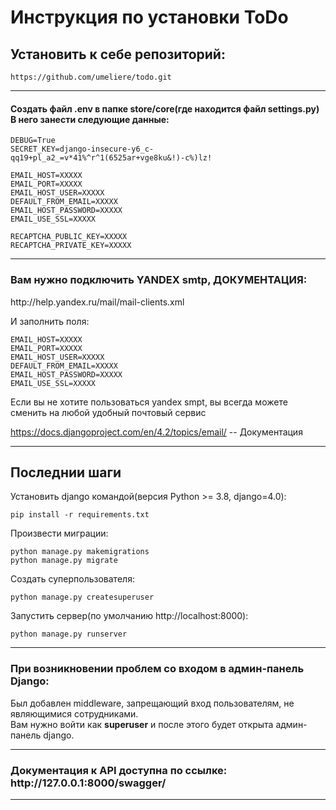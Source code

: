 <h1>Инструкция по установки ToDo</h1>

<h2>Установить к себе репозиторий:</h2>

```
https://github.com/umeliere/todo.git
```

---

<h4>Создать файл .env в папке store/core(где находится файл settings.py)<br>
В него занести следующие данные:<br></h4>

```
DEBUG=True
SECRET_KEY=django-insecure-y6_c-qq19+pl_a2_=v*41%^r^1(6525ar+vge8ku&!)-c%)lz!

EMAIL_HOST=XXXXX
EMAIL_PORT=XXXXX
EMAIL_HOST_USER=XXXXX
DEFAULT_FROM_EMAIL=XXXXX
EMAIL_HOST_PASSWORD=XXXXX
EMAIL_USE_SSL=XXXXX

RECAPTCHA_PUBLIC_KEY=XXXXX
RECAPTCHA_PRIVATE_KEY=XXXXX
```
---
<h3>Вам нужно подключить YANDEX smtp, ДОКУМЕНТАЦИЯ:</h3>
http://help.yandex.ru/mail/mail-clients.xml
<p>И заполнить поля:</p>

```
EMAIL_HOST=XXXXX
EMAIL_PORT=XXXXX
EMAIL_HOST_USER=XXXXX
DEFAULT_FROM_EMAIL=XXXXX
EMAIL_HOST_PASSWORD=XXXXX
EMAIL_USE_SSL=XXXXX
```

Если вы не хотите пользоваться yandex smpt, вы всегда можете сменить на любой удобный почтовый сервис</p>

https://docs.djangoproject.com/en/4.2/topics/email/  -- Документация

---
<h2>Последнии шаги</h2>

Установить django командой(версия Python >= 3.8, django=4.0):

```
pip install -r requirements.txt
```

Произвести миграции:
```
python manage.py makemigrations
python manage.py migrate
```

Создать суперпользователя:
```
python manage.py createsuperuser
```

Запустить сервер(по умолчанию http://localhost:8000):
```
python manage.py runserver
```

---

<h3>При возникновении проблем со входом в админ-панель Django:</h3>

Был добавлен middleware, запрещающий вход пользователям, не являющимися сотрудниками.<br>
Вам нужно войти как <b>superuser</b> и после этого будет открыта админ-панель django.

---
<h3>Документация к API доступна по ссылке: http://127.0.0.1:8000/swagger/ </h3>

---